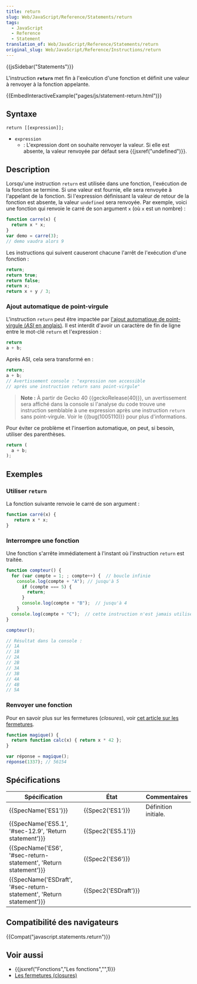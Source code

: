```yaml
---
title: return
slug: Web/JavaScript/Reference/Statements/return
tags:
  - JavaScript
  - Reference
  - Statement
translation_of: Web/JavaScript/Reference/Statements/return
original_slug: Web/JavaScript/Reference/Instructions/return
---
```

{{jsSidebar("Statements")}}

L'instruction **`return`** met fin à l'exécution d'une fonction et définit une valeur à renvoyer à la fonction appelante.

{{EmbedInteractiveExample("pages/js/statement-return.html")}}

## Syntaxe

```
return [[expression]];
```

- `expression`
  - : L'expression dont on souhaite renvoyer la valeur. Si elle est absente, la valeur renvoyée par défaut sera {{jsxref("undefined")}}.

## Description

Lorsqu'une instruction `return` est utilisée dans une fonction, l'exécution de la fonction se termine. Si une valeur est fournie, elle sera renvoyée à l'appelant de la fonction. Si l'expression définissant la valeur de retour de la fonction est absente, la valeur `undefined` sera renvoyée. Par exemple, voici une fonction qui renvoie le carré de son argument `x` (où `x` est un nombre) :

```js
function carre(x) {
  return x * x;
}
var demo = carre(3);
// demo vaudra alors 9
```

Les instructions qui suivent causeront chacune l'arrêt de l'exécution d'une fonction :

```js
return;
return true;
return false;
return x;
return x + y / 3;
```

### Ajout automatique de point-virgule

L'instruction `return` peut être impactée par [l'ajout automatique de point-virgule (_ASI_ en anglais)](/fr/docs/Web/JavaScript/Reference/Grammaire_lexicale#Insertion_automatique_de_points-virgules). Il est interdit d'avoir un caractère de fin de ligne entre le mot-clé `return` et l'expression :

```js
return
a + b;
```

Après ASI, cela sera transformé en :

```js
return;
a + b;
// Avertissement console : "expression non accessible
// après une instruction return sans point-virgule"
```

> **Note :** À partir de Gecko 40 {{geckoRelease(40)}}, un avertissement sera affiché dans la console si l'analyse du code trouve une instruction semblable à une expression après une instruction `return` sans point-virgule. Voir le {{bug(1005110)}} pour plus d'informations.

Pour éviter ce problème et l'insertion automatique, on peut, si besoin, utiliser des parenthèses.

```js
return (
  a + b;
);
```

## Exemples

### Utiliser `return`

La fonction suivante renvoie le carré de son argument :

```js
function carré(x) {
   return x * x;
}
```

### Interrompre une fonction

Une fonction s'arrête immédiatement à l'instant où l'instruction `return` est traitée.

```js
function compteur() {
  for (var compte = 1; ; compte++) {  // boucle infinie
    console.log(compte + "A"); // jusqu'à 5
      if (compte === 5) {
        return;
      }
      console.log(compte + "B");  // jusqu'à 4
    }
  console.log(compte + "C");  // cette instruction n'est jamais utilisée
}

compteur();

// Résultat dans la console :
// 1A
// 1B
// 2A
// 2B
// 3A
// 3B
// 4A
// 4B
// 5A
```

### Renvoyer une fonction

Pour en savoir plus sur les fermetures (_closures_), voir [cet article sur les fermetures](/fr/docs/Web/JavaScript/Closures).

```js
function magique() {
  return function calc(x) { return x * 42 };
}

var réponse = magique();
réponse(1337); // 56154
```

## Spécifications

| Spécification                                                                                | État                         | Commentaires         |
| -------------------------------------------------------------------------------------------- | ---------------------------- | -------------------- |
| {{SpecName('ES1')}}                                                                     | {{Spec2('ES1')}}         | Définition initiale. |
| {{SpecName('ES5.1', '#sec-12.9', 'Return statement')}}                     | {{Spec2('ES5.1')}}     |                      |
| {{SpecName('ES6', '#sec-return-statement', 'Return statement')}}         | {{Spec2('ES6')}}         |                      |
| {{SpecName('ESDraft', '#sec-return-statement', 'Return statement')}} | {{Spec2('ESDraft')}} |                      |

## Compatibilité des navigateurs

{{Compat("javascript.statements.return")}}

## Voir aussi

- {{jsxref("Fonctions","Les fonctions","",1)}}
- [Les fermetures (closures)](/fr/docs/Web/JavaScript/Closures)

